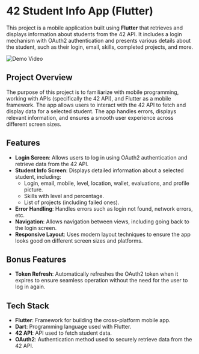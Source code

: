 # 42 Student Info App (Flutter)

This project is a mobile application built using **Flutter** that retrieves and displays information about students from the 42 API. It includes a login mechanism with OAuth2 authentication and presents various details about the student, such as their login, email, skills, completed projects, and more.

![Demo Video](https://github.com/user-attachments/assets/56f55b4f-6eaf-4762-a5b8-650a60d3ee07)





## **Project Overview**

The purpose of this project is to familiarize with mobile programming, working with APIs (specifically the 42 API), and Flutter as a mobile framework. The app allows users to interact with the 42 API to fetch and display data for a selected student. The app handles errors, displays relevant information, and ensures a smooth user experience across different screen sizes.

## **Features**

- **Login Screen**: Allows users to log in using OAuth2 authentication and retrieve data from the 42 API.
- **Student Info Screen**: Displays detailed information about a selected student, including:
  - Login, email, mobile, level, location, wallet, evaluations, and profile picture.
  - Skills with level and percentage.
  - List of projects (including failed ones).
- **Error Handling**: Handles errors such as login not found, network errors, etc.
- **Navigation**: Allows navigation between views, including going back to the login screen.
- **Responsive Layout**: Uses modern layout techniques to ensure the app looks good on different screen sizes and platforms.

## **Bonus Features**

- **Token Refresh**: Automatically refreshes the OAuth2 token when it expires to ensure seamless operation without the need for the user to log in again.

## **Tech Stack**

- **Flutter**: Framework for building the cross-platform mobile app.
- **Dart**: Programming language used with Flutter.
- **42 API**: API used to fetch student data.
- **OAuth2**: Authentication method used to securely retrieve data from the 42 API.

##
